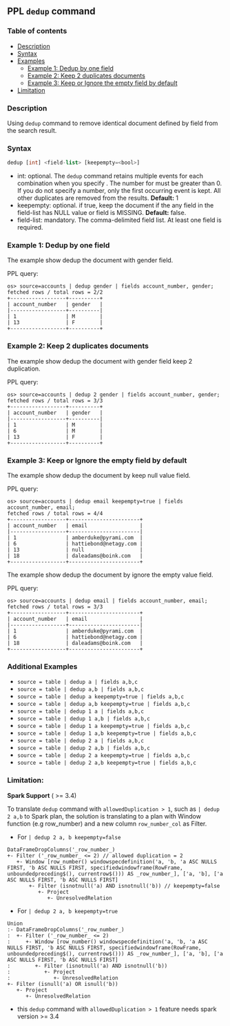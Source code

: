 ## PPL `dedup` command

### Table of contents

- [Description](#description)
- [Syntax](#syntax)
- [Examples](#examples)
    - [Example 1: Dedup by one field](#example-1-dedup-by-one-field)
    - [Example 2: Keep 2 duplicates documents](#example-2-keep-2-duplicates-documents)
    - [Example 3: Keep or Ignore the empty field by default](#example-3-keep-or-ignore-the-empty-field-by-default)
- [Limitation](#limitation)

### Description

Using `dedup` command to remove identical document defined by field from the search result.

### Syntax

```sql
dedup [int] <field-list> [keepempty=<bool>]
```

* int: optional. The ``dedup`` command retains multiple events for each combination when you specify <int>. The number for <int> must be greater than 0. If you do not specify a number, only the first occurring event is kept. All other duplicates are removed from the results. **Default:** 1
* keepempty: optional. if true, keep the document if the any field in the field-list has NULL value or field is MISSING. **Default:** false.
* field-list: mandatory. The comma-delimited field list. At least one field is required.


### Example 1: Dedup by one field

The example show dedup the document with gender field.

PPL query:

    os> source=accounts | dedup gender | fields account_number, gender;
    fetched rows / total rows = 2/2
    +------------------+----------+
    | account_number   | gender   |
    |------------------+----------|
    | 1                | M        |
    | 13               | F        |
    +------------------+----------+

### Example 2: Keep 2 duplicates documents

The example show dedup the document with gender field keep 2 duplication.

PPL query:

    os> source=accounts | dedup 2 gender | fields account_number, gender;
    fetched rows / total rows = 3/3
    +------------------+----------+
    | account_number   | gender   |
    |------------------+----------|
    | 1                | M        |
    | 6                | M        |
    | 13               | F        |
    +------------------+----------+

### Example 3: Keep or Ignore the empty field by default

The example show dedup the document by keep null value field.

PPL query:

    os> source=accounts | dedup email keepempty=true | fields account_number, email;
    fetched rows / total rows = 4/4
    +------------------+-----------------------+
    | account_number   | email                 |
    |------------------+-----------------------|
    | 1                | amberduke@pyrami.com  |
    | 6                | hattiebond@netagy.com |
    | 13               | null                  |
    | 18               | daleadams@boink.com   |
    +------------------+-----------------------+


The example show dedup the document by ignore the empty value field.

PPL query:

    os> source=accounts | dedup email | fields account_number, email;
    fetched rows / total rows = 3/3
    +------------------+-----------------------+
    | account_number   | email                 |
    |------------------+-----------------------|
    | 1                | amberduke@pyrami.com  |
    | 6                | hattiebond@netagy.com |
    | 18               | daleadams@boink.com   |
    +------------------+-----------------------+


### Additional Examples

- `source = table | dedup a | fields a,b,c`
- `source = table | dedup a,b | fields a,b,c`
- `source = table | dedup a keepempty=true | fields a,b,c`
- `source = table | dedup a,b keepempty=true | fields a,b,c`
- `source = table | dedup 1 a | fields a,b,c`
- `source = table | dedup 1 a,b | fields a,b,c`
- `source = table | dedup 1 a keepempty=true | fields a,b,c`
- `source = table | dedup 1 a,b keepempty=true | fields a,b,c`
- `source = table | dedup 2 a | fields a,b,c`
- `source = table | dedup 2 a,b | fields a,b,c`
- `source = table | dedup 2 a keepempty=true | fields a,b,c`
- `source = table | dedup 2 a,b keepempty=true | fields a,b,c`

### Limitation:

**Spark Support** ( >= 3.4)

To translate `dedup` command with `allowedDuplication > 1`, such as `| dedup 2 a,b` to Spark plan, the solution is translating to a plan with Window function (e.g row_number) and a new column `row_number_col` as Filter.
 
- For `| dedup 2 a, b keepempty=false`

```
DataFrameDropColumns('_row_number_)
+- Filter ('_row_number_ <= 2) // allowed duplication = 2
   +- Window [row_number() windowspecdefinition('a, 'b, 'a ASC NULLS FIRST, 'b ASC NULLS FIRST, specifiedwindowframe(RowFrame, unboundedpreceding$(), currentrow$())) AS _row_number_], ['a, 'b], ['a ASC NULLS FIRST, 'b ASC NULLS FIRST]
       +- Filter (isnotnull('a) AND isnotnull('b)) // keepempty=false
          +- Project
             +- UnresolvedRelation
```
- For `| dedup 2 a, b keepempty=true`
```
Union
:- DataFrameDropColumns('_row_number_)
:  +- Filter ('_row_number_ <= 2)
:     +- Window [row_number() windowspecdefinition('a, 'b, 'a ASC NULLS FIRST, 'b ASC NULLS FIRST, specifiedwindowframe(RowFrame, unboundedpreceding$(), currentrow$())) AS _row_number_], ['a, 'b], ['a ASC NULLS FIRST, 'b ASC NULLS FIRST]
:        +- Filter (isnotnull('a) AND isnotnull('b))
:           +- Project
:              +- UnresolvedRelation
+- Filter (isnull('a) OR isnull('b))
   +- Project
      +- UnresolvedRelation
```

 - this `dedup` command with `allowedDuplication > 1` feature needs spark version >= 3.4 
